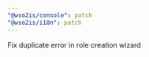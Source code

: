 ```yaml
---
"@wso2is/console": patch
"@wso2is/i18n": patch
---
```


Fix duplicate error in role creation wizard
